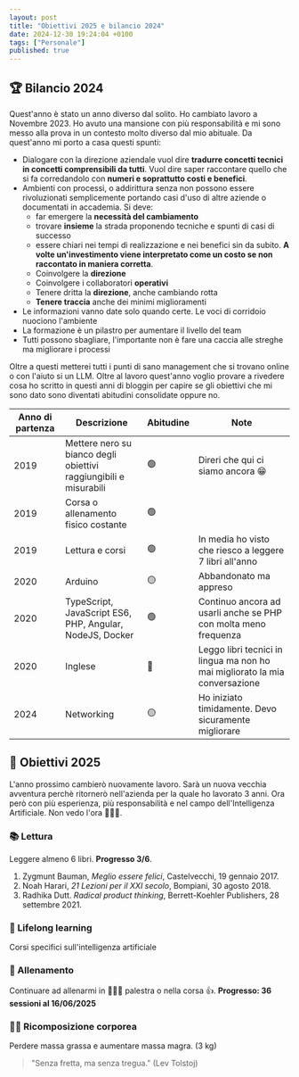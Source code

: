 ```yaml
---
layout: post
title: "Obiettivi 2025 e bilancio 2024"
date: 2024-12-30 19:24:04 +0100
tags: ["Personale"]
published: true
---
```


## 🏆 Bilancio 2024

Quest'anno è stato un anno diverso dal solito. Ho cambiato lavoro a Novembre 2023. Ho avuto una mansione con più responsabilità e mi sono messo alla prova in un contesto molto diverso dal mio abituale. Da quest'anno mi porto a casa questi spunti:

- Dialogare con la direzione aziendale vuol dire **tradurre concetti tecnici in concetti comprensibili da tutti**. Vuol dire saper raccontare quello che si fa corredandolo con **numeri e soprattutto costi e benefici**.
- Ambienti con processi, o addirittura senza non possono essere rivoluzionati semplicemente portando casi d'uso di altre aziende o documentati in accademia. Si deve:
  - far emergere la **necessità del cambiamento**
  - trovare **insieme** la strada proponendo tecniche e spunti di casi di successo
  - essere chiari nei tempi di realizzazione e nei benefici sin da subito. **A volte un'investimento viene interpretato come un costo se non raccontato in maniera corretta**.
  - Coinvolgere la **direzione**
  - Coinvolgere i collaboratori **operativi**
  - Tenere dritta la **direzione**, anche cambiando rotta
  - **Tenere traccia** anche dei minimi miglioramenti
- Le informazioni vanno date solo quando certe. Le voci di corridoio nuociono l'ambiente
- La formazione è un pilastro per aumentare il livello del team
- Tutti possono sbagliare, l'importante non è fare una caccia alle streghe ma migliorare i processi

Oltre a questi metterei tutti i punti di sano management che si trovano online o con l'aiuto si un LLM. Oltre al lavoro quest'anno voglio provare a rivedere cosa ho scritto in questi anni di bloggin per capire se gli obiettivi che mi sono dato sono diventati abitudini consolidate oppure no.

| Anno di partenza | Descrizione | Abitudine | Note  |
| --- | --- | --- | --- |
| 2019 | Mettere nero su bianco degli obiettivi raggiungibili e misurabili | 🟢 | Direri che qui ci siamo ancora 😁 |
| 2019 | Corsa o allenamento fisico costante | 🟢 |  |
| 2019 | Lettura e corsi | 🟢 | In media ho visto che riesco a leggere 7 libri all'anno |
| 2020 | Arduino | 🟡 | Abbandonato ma appreso |
| 2020 | TypeScript, JavaScript ES6, PHP, Angular, NodeJS, Docker | 🟢 | Continuo ancora ad usarli anche se PHP con molta meno frequenza |
| 2020 | Inglese | 🔴 | Leggo libri tecnici in lingua ma non ho mai migliorato la mia conversazione |
| 2024 | Networking | 🟡 | Ho iniziato timidamente. Devo sicuramente migliorare |

## 🎯 Obiettivi 2025

L'anno prossimo cambierò nuovamente lavoro. Sarà un nuova vecchia avventura perchè ritornerò nell'azienda per la quale ho lavorato 3 anni. Ora però con più esperienza, più responsabilità e nel campo dell'Intelligenza Artificiale. Non vedo l'ora 🚀🚀🚀.

### 📚 Lettura

Leggere almeno 6 libri. **Progresso 3/6**.

1. Zygmunt Bauman, _Meglio essere felici_, Castelvecchi, 19 gennaio 2017.
2. Noah Harari, _21 Lezioni per il XXI secolo_, Bompiani, 30 agosto 2018.
3. Radhika Dutt. _Radical product thinking_, Berrett-Koehler Publishers, 28 settembre 2021.

### 🚀 Lifelong learning

Corsi specifici sull'intelligenza artificiale

### 🏃 Allenamento

Continuare ad allenarmi in 🏋🏽‍♀️ palestra o nella corsa 👍. **Progresso: 36 sessioni al 16/06/2025**

### 🏋️‍♀️ Ricomposizione corporea

Perdere massa grassa e aumentare massa magra. (3 kg)

> "Senza fretta, ma senza tregua." (Lev Tolstoj)
